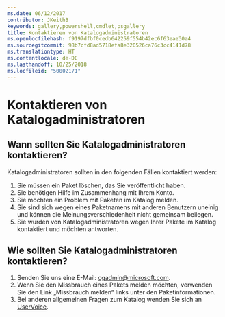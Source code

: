 ```yaml
---
ms.date: 06/12/2017
contributor: JKeithB
keywords: gallery,powershell,cmdlet,psgallery
title: Kontaktieren von Katalogadministratoren
ms.openlocfilehash: f9197dfbf0cedb642259f554b42ec6f63eae30a4
ms.sourcegitcommit: 98b7cfd8ad5718efa8e320526ca76c3cc4141d78
ms.translationtype: HT
ms.contentlocale: de-DE
ms.lasthandoff: 10/25/2018
ms.locfileid: "50002171"
---
```

# <a name="contact-gallery-administrators"></a>Kontaktieren von Katalogadministratoren

## <a name="when-to-contact-gallery-administrators"></a>Wann sollten Sie Katalogadministratoren kontaktieren?

Katalogadministratoren sollten in den folgenden Fällen kontaktiert werden:

1. Sie müssen ein Paket löschen, das Sie veröffentlicht haben.
2. Sie benötigen Hilfe im Zusammenhang mit Ihrem Konto.
3. Sie möchten ein Problem mit Paketen im Katalog melden.
4. Sie sind sich wegen eines Paketnamens mit anderen Benutzern uneinig und können die Meinungsverschiedenheit nicht gemeinsam beilegen.
5. Sie wurden von Katalogadministratoren wegen Ihrer Pakete im Katalog kontaktiert und möchten antworten.

## <a name="how-to-contact-gallery-administrators"></a>Wie sollten Sie Katalogadministratoren kontaktieren?

1. Senden Sie uns eine E-Mail: cgadmin@microsoft.com.
2. Wenn Sie den Missbrauch eines Pakets melden möchten, verwenden Sie den Link „Missbrauch melden“ links unter den Paketinformationen.
3. Bei anderen allgemeinen Fragen zum Katalog wenden Sie sich an [UserVoice](http://windowsserver.uservoice.com/forums/301869-powershell).
